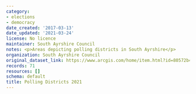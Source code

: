 ```yaml
---
category:
- elections
- democracy
date_created: '2017-03-13'
date_updated: '2021-03-24'
license: No licence
maintainer: South Ayrshire Council
notes: <p>Areas depicting polling districts in South Ayrshire</p>
organization: South Ayrshire Council
original_dataset_link: https://www.arcgis.com/home/item.html?id=80572b43c4b24d73ad2c4851aaeb9151
records: 71
resources: []
schema: default
title: Polling Districts 2021
---
```

